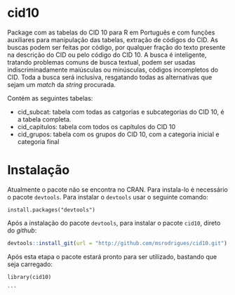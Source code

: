 # cid10

Package com as tabelas do CID 10 para R em Português e com funções auxiliares para manipulação das tabelas, extração de códigos do CID. As buscas podem ser feitas por código, por qualquer fração do texto presente na descrição do CID ou pelo código do CID 10. A busca é inteligente, tratando problemas comuns de busca textual, podem ser usadas indiscriminadamente maiúsculas ou minúsculas, códigos incompletos do CID. Toda a busca será inclusiva, resgatando todas as alternativas que sejam um _match_ da _string_ procurada.

Contém as seguintes tabelas:
 - cid_subcat: tabela com todas as catgorias e subcategorias do CID 10, é a tabela completa.
 - cid_capitulos: tabela com todos os capítulos do CID 10
 - cid_grupos: tabela com os grupos do CID 10, com a categoria inicial e categoria final

# Instalação

Atualmente o pacote não se encontra no CRAN. Para instala-lo é necessário o pacote `devtools`. 
Para instalar o `devtools` usar o seguinte comando:

`install.packages("devtools")`

Após a instalação do pacote `devtools`, para instalar o pacote `cid10`, direto do _github_:

```r
devtools::install_git(url = "http://github.com/msrodrigues/cid10.git")

```

Após esta etapa o pacote estará pronto para ser utilizado, bastando que seja carregado:

````
library(cid10)

```


